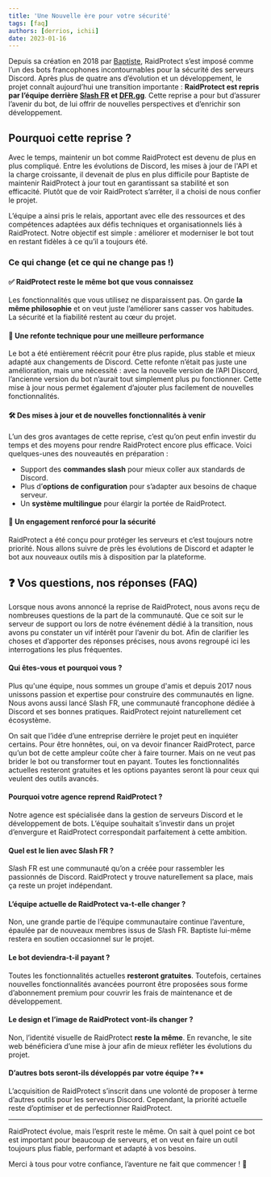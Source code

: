 ```yaml
---
title: 'Une Nouvelle ère pour votre sécurité'
tags: [faq]
authors: [derrios, ichii]
date: 2023-01-16
---
```


Depuis sa création en 2018 par [Baptiste](https://baptiste.lol/), RaidProtect s’est imposé comme l’un des bots francophones incontournables pour la sécurité des serveurs Discord. Après plus de quatre ans d’évolution et un développement, le projet connaît aujourd’hui une transition importante : **RaidProtect est repris par l’équipe derrière [S*l*ash FR](https://slash.fr.community/) et [DFR.gg](https://dfr.gg/)**. Cette reprise a pour but d’assurer l’avenir du bot, de lui offrir de nouvelles perspectives et d’enrichir son développement.

<!--truncate-->

## Pourquoi cette reprise ?

Avec le temps, maintenir un bot comme RaidProtect est devenu de plus en plus compliqué. Entre les évolutions de Discord, les mises à jour de l'API et la charge croissante, il devenait de plus en plus difficile pour Baptiste de maintenir RaidProtect à jour tout en garantissant sa stabilité et son efficacité. Plutôt que de voir RaidProtect s’arrêter, il a choisi de nous confier le projet.

L’équipe a ainsi pris le relais, apportant avec elle des ressources et des compétences adaptées aux défis techniques et organisationnels liés à RaidProtect. Notre objectif est simple : améliorer et moderniser le bot tout en restant fidèles à ce qu’il a toujours été.

### Ce qui change (et ce qui ne change pas !)

#### ✅ RaidProtect reste le même bot que vous connaissez
Les fonctionnalités que vous utilisez ne disparaissent pas. On garde **la même philosophie** et on veut juste l’améliorer sans casser vos habitudes. La sécurité et la fiabilité restent au cœur du projet.

#### 🔄 Une refonte technique pour une meilleure performance
Le bot a été entièrement réécrit pour être plus rapide, plus stable et mieux adapté aux changements de Discord. Cette refonte n’était pas juste une amélioration, mais une nécessité : avec la nouvelle version de l’API Discord, l’ancienne version du bot n’aurait tout simplement plus pu fonctionner. Cette mise à jour nous permet également d’ajouter plus facilement de nouvelles fonctionnalités.

#### 🛠️ Des mises à jour et de nouvelles fonctionnalités à venir
L’un des gros avantages de cette reprise, c’est qu’on peut enfin investir du temps et des moyens pour rendre RaidProtect encore plus efficace. Voici quelques-unes des nouveautés en préparation :
- Support des **commandes slash** pour mieux coller aux standards de Discord.
- Plus d’**options de configuration** pour s’adapter aux besoins de chaque serveur.
- Un **système multilingue** pour élargir la portée de RaidProtect.

#### 🔐 Un engagement renforcé pour la sécurité
RaidProtect a été conçu pour protéger les serveurs et c’est toujours notre priorité. Nous allons suivre de près les évolutions de Discord et adapter le bot aux nouveaux outils mis à disposition par la plateforme.

## ❓ Vos questions, nos réponses (FAQ)

Lorsque nous avons annoncé la reprise de RaidProtect, nous avons reçu de nombreuses questions de la part de la communauté. Que ce soit sur le serveur de support ou lors de notre événement dédié à la transition, nous avons pu constater un vif intérêt pour l’avenir du bot. Afin de clarifier les choses et d’apporter des réponses précises, nous avons regroupé ici les interrogations les plus fréquentes.

#### Qui êtes-vous et pourquoi vous ?

Plus qu'une équipe, nous sommes un groupe d'amis et depuis 2017 nous unissons passion et expertise pour construire des communautés en ligne. Nous avons aussi lancé S*l*ash FR, une communauté francophone dédiée à Discord et ses bonnes pratiques. RaidProtect rejoint naturellement cet écosystème.

On sait que l’idée d’une entreprise derrière le projet peut en inquiéter certains. Pour être honnêtes, oui, on va devoir financer RaidProtect, parce qu’un bot de cette ampleur coûte cher à faire tourner. Mais on ne veut pas brider le bot ou transformer tout en payant. Toutes les fonctionnalités actuelles resteront gratuites et les options payantes seront là pour ceux qui veulent des outils avancés.

#### Pourquoi votre agence reprend RaidProtect ?
Notre agence est spécialisée dans la gestion de serveurs Discord et le développement de bots. L’équipe souhaitait s’investir dans un projet d’envergure et RaidProtect correspondait parfaitement à cette ambition.

#### Quel est le lien avec S*l*ash FR ?
S*l*ash FR est une communauté qu’on a créée pour rassembler les passionnés de Discord. RaidProtect y trouve naturellement sa place, mais ça reste un projet indépendant.

#### L’équipe actuelle de RaidProtect va-t-elle changer ?
Non, une grande partie de l’équipe communautaire continue l’aventure, épaulée par de nouveaux membres issus de S*l*ash FR. Baptiste lui-même restera en soutien occasionnel sur le projet.

#### Le bot deviendra-t-il payant ?
Toutes les fonctionnalités actuelles **resteront gratuites**. Toutefois, certaines nouvelles fonctionnalités avancées pourront être proposées sous forme d’abonnement premium pour couvrir les frais de maintenance et de développement.

#### Le design et l’image de RaidProtect vont-ils changer ?
Non, l’identité visuelle de RaidProtect **reste la même**. En revanche, le site web bénéficiera d’une mise à jour afin de mieux refléter les évolutions du projet.

#### D’autres bots seront-ils développés par votre équipe ?**
L’acquisition de RaidProtect s’inscrit dans une volonté de proposer à terme d’autres outils pour les serveurs Discord. Cependant, la priorité actuelle reste d’optimiser et de perfectionner RaidProtect.

---

RaidProtect évolue, mais l’esprit reste le même. On sait à quel point ce bot est important pour beaucoup de serveurs, et on veut en faire un outil toujours plus fiable, performant et adapté à vos besoins.

Merci à tous pour votre confiance, l’aventure ne fait que commencer ! 🚀